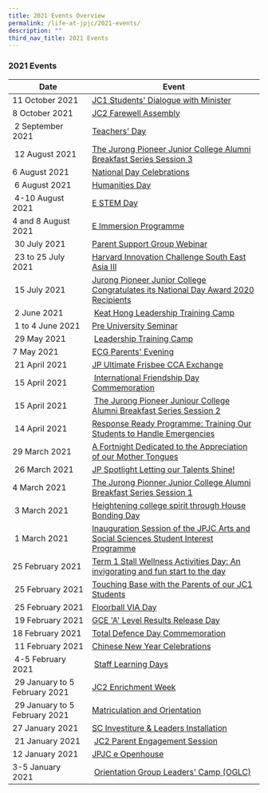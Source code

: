 ```yaml
---
title: 2021 Events Overview
permalink: /life-at-jpjc/2021-events/
description: ""
third_nav_title: 2021 Events
---
```

### **2021 Events**

| Date | Event|
| --- | --- |
| 11 October 2021 |[JC1 Students' Dialogue with Minister](https://www.jpjc.moe.edu.sg/life-at-jpjc/2021-events/jc1-students-dialogue-with-minister/)|
| 8 October 2021 |[JC2 Farewell Assembly](https://www.jpjc.moe.edu.sg/life-at-jpjc/2021-events/jc2-farewell-assembly/) |
|  2 September 2021 | [Teachers' Day](https://www.jpjc.moe.edu.sg/life-at-jpjc/2021-events/teachers-day/) |
|  12 August 2021| [The Jurong Pioneer Junior College Alumni Breakfast Series Session 3](https://www.jpjc.moe.edu.sg/life-at-jpjc/2021-events/jpjc-alumni-breakfast-series-session-3/)| |
| 6 August 2021  |[National Day Celebrations](https://www.jpjc.moe.edu.sg/life-at-jpjc/2021-events/ndp-celebrations/)  |
|  6 August 2021 | [Humanities Day](https://www.jpjc.moe.edu.sg/life-at-jpjc/2021-events/humanities-day/)  |
|  4-10 August 2021 |[E STEM Day](https://www.jpjc.moe.edu.sg/life-at-jpjc/2021-events/e-stem-day/)  |
| 4 and 8 August 2021|[E Immersion Programme](https://www.jpjc.moe.edu.sg/life-at-jpjc/2021-events/e-immersion-programme/) |
|  30 July 2021 | [Parent Support Group Webinar](https://www.jpjc.moe.edu.sg/life-at-jpjc/2021-events/psg-webinar/)  | 
|  23 to 25 July 2021 | [Harvard Innovation Challenge South East Asia III](https://www.jpjc.moe.edu.sg/life-at-jpjc/2021-events/harvard-innovation-challenge-SEA/)|
|  15 July 2021 | [Jurong Pioneer Junior College Congratulates its National Day Award 2020 Recipients](https://www.jpjc.moe.edu.sg/life-at-jpjc/2021-events/jpjc-ndp-award-2020/)|
|  2 June 2021 |  [Keat Hong Leadership Training Camp](https://www.jpjc.moe.edu.sg/life-at-jpjc/2021-events/keat-hong-leadership-training-camp/) |
|  1 to 4 June 2021 | [Pre University Seminar](https://www.jpjc.moe.edu.sg/life-at-jpjc/2021-events/pre-university-seminar/)|
|  29 May 2021 |  [Leadership Training Camp](https://www.jpjc.moe.edu.sg/life-at-jpjc/2021-events/leadership-training-camp/) |
| 7 May 2021  | [ECG Parents' Evening](https://www.jpjc.moe.edu.sg/life-at-jpjc/2021-events/ecg-parents-evening/) |
|  21 April 2021 | [JP Ultimate Frisbee CCA Exchange](https://www.jpjc.moe.edu.sg/life-at-jpjc/2021-events/jp-ultimate-frisbee-cca-exchange/) |
|  15 April 2021 |  [International Friendship Day Commemoration](https://www.jpjc.moe.edu.sg/life-at-jpjc/2021-events/international-friendship-day-commemoration/)|
|  15 April 2021 |  [The Jurong Pioneer Juniour College Alumni Breakfast Series Session 2](https://www.jpjc.moe.edu.sg/life-at-jpjc/2021-events/jpjc-alumni-breakfast-series-session-2/)|
|  14 April 2021 |[Response Ready Programme: Training Our Students to Handle Emergencies](https://www.jpjc.moe.edu.sg/life-at-jpjc/2021-events/response-ready-programme/)  |
| 29 March 2021  | [A Fortnight Dedicated to the Appreciation of our Mother Tongues](https://www.jpjc.moe.edu.sg/life-at-jpjc/2021-events/fortnight-dedicated-to-the-appreciation-of-our-mother-tongues/)  |
|  26 March 2021 | [JP Spotlight Letting our Talents Shine!](https://www.jpjc.moe.edu.sg/life-at-jpjc/2021-events/jp-spotlight-letting-our-talents-shine/)  |
| 4 March 2021  | [The Jurong Pionner Junior College Alumni Breakfast Series Session 1](https://www.jpjc.moe.edu.sg/life-at-jpjc/2021-events/jpjc-alumni-breakfast-series-session-1/) |
|  3 March 2021 | [Heightening college spirit through House Bonding Day](https://www.jpjc.moe.edu.sg/life-at-jpjc/2021-events/heightening-college-spirit-through-house-bonding-day/)  |
|  1 March 2021 | [Inauguration Session of the JPJC Arts and Social Sciences Student Interest Programme](https://www.jpjc.moe.edu.sg/life-at-jpjc/2021-events/jpjc-art-and-science-interest-programme/) |
| 25 February 2021  |[Term 1 Stall Wellness Activities Day: An invigorating and fun start to the day](https://www.jpjc.moe.edu.sg/life-at-jpjc/2021-events/term1-staff-wellness-activities-day/) |
|  25 February 2021 | [Touching Base with the Parents of our JC1 Students](https://www.jpjc.moe.edu.sg/life-at-jpjc/2021-events/jc1-touching-base-with-parent/)  |
|  25 February 2021 |[Floorball VIA Day](https://www.jpjc.moe.edu.sg/life-at-jpjc/2021-events/floorball-via/) |
|  19 February 2021 | [GCE 'A' Level Results Release Day](https://www.jpjc.moe.edu.sg/life-at-jpjc/2021-events/a-level-result-release/) |
| 18 February 2021  |[Total Defence Day Commemoration](https://www.jpjc.moe.edu.sg/life-at-jpjc/2021-events/total-defence-day-commemoration/) |
|  11 February 2021 | [Chinese New Year Celebrations](https://www.jpjc.moe.edu.sg/life-at-jpjc/2021-events/cny-celebrations/) |
|  4-5 February 2021 |  [Staff Learning Days](https://www.jpjc.moe.edu.sg/life-at-jpjc/2021-events/staff-learning-days/)|
|  29 January to 5 February 2021 | [JC2 Enrichment Week](https://www.jpjc.moe.edu.sg/life-at-jpjc/2021-events/jc2-enrichment-week/) |
|  29 January to 5 February 2021 | [Matriculation and Orientation](https://www.jpjc.moe.edu.sg/life-at-jpjc/2021-events/matriculation-and-orientation/) |
| 27 January 2021  | [SC Investiture & Leaders Installation](https://www.jpjc.moe.edu.sg/life-at-jpjc/2021-events/sc-investiture-and-leaders-installation/) |
|  21 January 2021 |  [JC2 Parent Engagement Session](https://www.jpjc.moe.edu.sg/life-at-jpjc/2021-events/jc2-parent-engagement-session/) |
| 12 January 2021 |[JPJC e Openhouse](https://www.jpjc.moe.edu.sg/life-at-jpjc/2021-events/jpjc-e-openhouse/) |
| 3-5 January 2021  |  [Orientation Group Leaders' Camp (OGLC)](https://www.jpjc.moe.edu.sg/life-at-jpjc/2021-events/oglc/) |